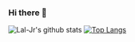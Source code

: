 ### Hi there 👋

<!--
**Lal-Jr/Lal-Jr** is a ✨ _special_ ✨ repository because its `README.md` (this file) appears on your GitHub profile.

Here are some ideas to get you started:

- 🔭 I’m currently working on ...
- 🌱 I’m currently learning ...
- 👯 I’m looking to collaborate on ...
- 🤔 I’m looking for help with ...
- 💬 Ask me about ...
- 📫 How to reach me: ...
- 😄 Pronouns: ...
- ⚡ Fun fact: ...
-->

![Lal-Jr's github stats](https://github-readme-stats.vercel.app/api?username=Lal-Jr&count_private=true&show_icons=true&theme=dracule)
[![Top Langs](https://github-readme-stats.vercel.app/api/top-langs/?username=Lal-Jr&layout=compact)](https://github.com/Lal-Jr/github-readme-stats)
